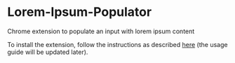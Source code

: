 # Lorem-Ipsum-Populator
Chrome extension to populate an input with lorem ipsum content

To install the extension, follow the instructions as described [here](https://developer.chrome.com/extensions/getstarted#unpacked) (the usage guide will be updated later).
